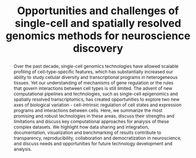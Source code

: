 ---
layout: paper
title: Opportunities and challenges of single-cell and spatially resolved genomics methods for neuroscience discovery
authors: Boyan Bonev, Gonçalo Castelo-Branco, Fei Chen, Simone Codeluppi, M. Ryan Corces, <b>Jean Fan</b>, Myriam Heiman, Kenneth Harris, Fumitaka Inoue, Manolis Kellis, Ariel Levine, Mo Lotfollahi, Chongyuan Luo, Kristen R. Maynard, Mor Nitzan, Vijay Ramani, Rahul Satijia, Lucas Schirmer, Yin Shen, Na Sun, Gilad S. Green, Fabian Theis, Xiao Wang, Joshua D. Welch, Ozgun Gokce, Genevieve Konopka, Shane Liddelow, Evan Macosko, Omer Ali Bayraktar, Naomi Habib, Tomasz J. Nowakowski
abstract: Over the past decade, single-cell genomics technologies have allowed scalable profiling of cell-type-specific features, which has substantially increased our ability to study cellular diversity and transcriptional programs in heterogeneous tissues. Yet our understanding of mechanisms of gene regulation or the rules that govern interactions between cell types is still limited. The advent of new computational pipelines and technologies, such as single-cell epigenomics and spatially resolved transcriptomics, has created opportunities to explore two new axes of biological variation - cell-intrinsic regulation of cell states and expression programs and interactions between cells. Here, we summarize the most promising and robust technologies in these areas, discuss their strengths and limitations and discuss key computational approaches for analysis of these complex datasets. We highlight how data sharing and integration, documentation, visualization and benchmarking of results contribute to transparency, reproducibility, collaboration and democratization in neuroscience, and discuss needs and opportunities for future technology development and analysis.
journal: Nature Neuroscience. December 3, 2024. doi.org/10.1038/s41593-024-01806-0
journalurl: https://www.nature.com/articles/s41593-024-01806-0
pubmedurl: https://pubmed.ncbi.nlm.nih.gov/39627587/
---